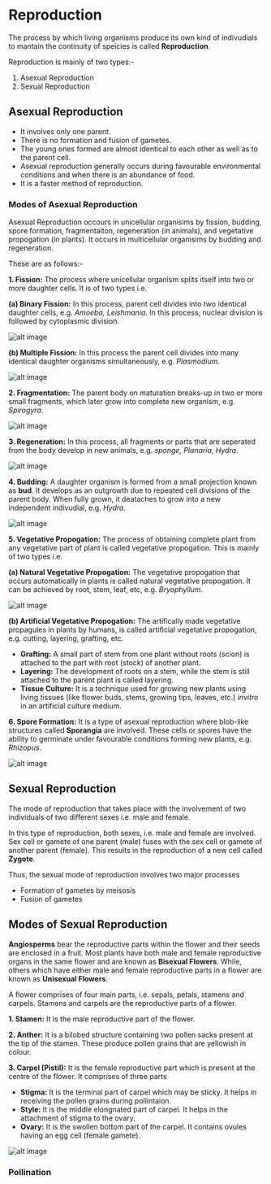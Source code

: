 # Reproduction
The process by which living organisms produce its own kind of indivudials to mantain the continuity of speicies is called **Reproduction**.

Reproduction is mainly of two types:-
1. Asexual Reproduction
2. Sexual Reproduction
  
## Asexual Reproduction
* It involves only one parent.
* There is no formation and fusion of gametes.
* The young ones formed are almost identical to each other as well as to the parent cell.
* Asexual reproduction generally occurs during favourable environmental conditions and when there is an abundance of food.
* It is a faster method of reproduction.

### Modes of Asexual Reproduction
  Asexual Reproduction occours in unicellular organisims by fission, budding, spore formation, fragmentaiton, regeneration (in animals), and vegetative propogation (in plants). It occurs in multicellular organisims by budding and regeneration.
  
  These are as follows:-
  
**1. Fission:** The process where unicellular organism splits itself into two or more daughter cells. It is of two types i.e.
  
  **(a) Binary Fission:** In this process, parent cell divides into two identical daughter cells, e.g. *Amoeba, Leishmania*.
  In this process, nuclear division is followed by cytoplasmic division.
  
![alt image](https://live.staticflickr.com/65535/47809733542_8333a85472_o.png)
  
  **(b) Multiple Fission:** In this process the parent cell divides into many identical daughter organisms simultaneously, e.g. *Plasmodium*.
   
![alt image](https://live.staticflickr.com/65535/33984694468_2cc4d0e643_o.png)
 
**2. Fragmentation:** The parent body on maturation breaks-up in two or more small fragments, which later grow into complete new organism, e.g. *Spirogyra*.

![alt image](https://live.staticflickr.com/65535/47072560314_74570cae3c_o.png)

**3. Regeneration:** In this process, all fragments or parts that are seperated from the body develop in new animals, e.g. *sponge, Planaria, Hydra*.

![alt image](https://live.staticflickr.com/65535/47862041011_31acd7fdb7_o.png)

**4. Budding:** A daughter organism is formed from a small projection known as **bud**. It develops as an outgrowth due to repeated cell divisions of the parent body. When fully grown, it deataches to grow into a new independent indivudial, e.g. *Hydra*.

![alt image](https://live.staticflickr.com/65535/33984660788_d92c0d4b63_o.png)

**5. Vegetative Propogation:** The process of obtaining complete plant from any vegetative part of plant is called vegetative propogation. This is mainly of two 
types i.e.

  **(a) Natural Vegetative Propogation:** The vegetative propogation that occurs automatically in plants is called natural vegetative propogation. It can be achieved by root, stem, leaf, etc, e.g. *Bryophyllum*.

![alt image](https://haygot.s3.amazonaws.com/questions/1024600_1110100_ans_7a1778b1447842458cbebdb4aa49fbcc.png)

  **(b) Artificial Vegetative Propogation:** The artifically made vegetative propagules in plants by humans, is called artificial vegetative propogation, e.g. cutting, layering, grafting, etc.
  
  * **Grafting:** A small part of stem from one plant without roots (scion) is attached to the part with root (stock) of another plant.
  * **Layering:** The development of roots on a stem, while the stem is still attached to the parent plant is called layering.
  * **Tissue Culture:** It is a technique used for growing new plants using living tissues (like flower buds, stems, growing tips, leaves, etc.) *invitro* in an artificial culture medium.

**6. Spore Formation:** It is a type of asexual reproduction where blob-like structures called **Sporangia** are involved. These cells or spores have the ability to germinate under favourable conditions forming new plants, e.g. *Rhizopus*.

![alt image](https://live.staticflickr.com/65535/47809733362_36b9752ff5_o.png)

## Sexual Reproduction
The mode of reproduction that takes place with the involvement of two individuals of two different sexes i.e. male and female.

In this type of reproduction, both sexes, i.e. male and female are involved. Sex cell or gamete of one parent (male) fuses with the sex cell or gamete of another parent (female). This results in the reproduction of a new cell called **Zygote**.

Thus, the sexual mode of reproduction involves two major processes
* Formation of gametes by meisosis
* Fusion of gametes

## Modes of Sexual Reproduction
**Angiosperms** bear the reproductive parts within the flower and their seeds are enclosed in a fruit. Most plants have both male and female reproductive organs in the same flower and are known as **Bisexual Flowers**. While, others which have either male and female reproductive parts in a flower are known as **Unisexual Flowers**.

A flower comprises of four main parts, i.e. sepals, petals, stamens and carpels. Stamens and carpels are the reproductive parts of a flower.

**1. Stamen:** It is the male reproductive part of the flower.

**2. Anther:** It is a bilobed structure containing two pollen sacks present at the tip of the stamen. These produce pollen grains that are yellowish in colour.

**3. Carpel (Pistil):** It is the female reproductive part which is present at the centre of the flower. It comprises of three parts
  * **Stigma:** It is the terminal part of carpel which may be sticky. It helps in receiving the pollen grains during pollintaion.
  * **Style:** It is the middle elongnated part of carpel. It helps in the attachment of stigma to the ovary.
  * **Ovary:** It is the swollen bottom part of the carpel. It contains ovules having an egg cell (female gamete).

![alt image](https://live.staticflickr.com/65535/33984660678_e3b8031259_o.png)

### Pollination
